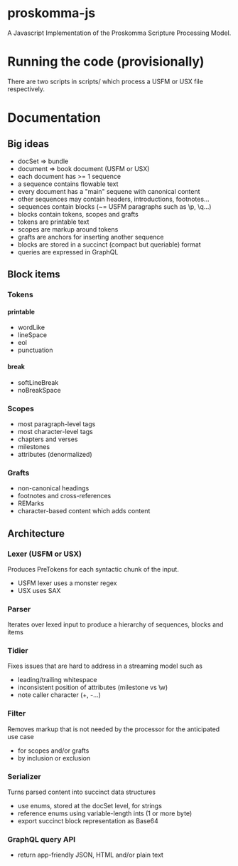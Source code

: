 # proskomma-js
A Javascript Implementation of the Proskomma Scripture Processing Model.

# Running the code (provisionally)
There are two scripts in scripts/ which process a USFM or USX file respectively.

# Documentation
## Big ideas
- docSet => bundle
- document => book document (USFM or USX)
- each document has >= 1 sequence
- a sequence contains flowable text
- every document has a "main" sequene with canonical content
- other sequences may contain headers, introductions, footnotes...
- sequences contain blocks (~= USFM paragraphs such as \p, \q...)
- blocks contain tokens, scopes and grafts
- tokens are printable text
- scopes are markup around tokens
- grafts are anchors for inserting another sequence
- blocks are stored in a succinct (compact but queriable) format
- queries are expressed in GraphQL
## Block items
### Tokens
#### printable
- wordLike
- lineSpace
- eol
- punctuation
#### break
- softLineBreak
- noBreakSpace
### Scopes
- most paragraph-level tags
- most character-level tags
- chapters and verses
- milestones
- attributes (denormalized)
### Grafts
- non-canonical headings
- footnotes and cross-references
- REMarks
- character-based content which adds content
## Architecture
### Lexer (USFM or USX)
Produces PreTokens for each syntactic chunk of the input.
- USFM lexer uses a monster regex
- USX uses SAX
### Parser
Iterates over lexed input to produce a hierarchy of sequences, blocks and items
### Tidier
Fixes issues that are hard to address in a streaming model such as
- leading/trailing whitespace
- inconsistent position of attributes (milestone vs \w)
- note caller character (+, -...)
### Filter
Removes markup that is not needed by the processor for the anticipated use case
- for scopes and/or grafts
- by inclusion or exclusion
### Serializer
Turns parsed content into succinct data structures
- use enums, stored at the docSet level, for strings
- reference enums using variable-length ints (1 or more byte)
- export succinct block representation as Base64
### GraphQL query API
- return app-friendly JSON, HTML and/or plain text
